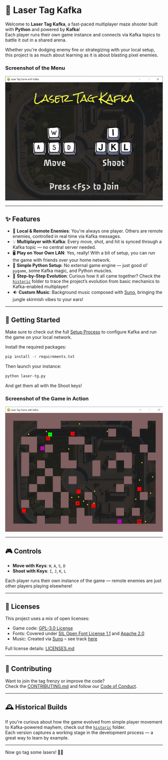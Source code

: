 # 🎯 Laser Tag Kafka

Welcome to **Laser Tag Kafka**, a fast-paced multiplayer maze shooter built with **Python** and powered by **Kafka**!  
Each player runs their own game instance and connects via Kafka topics to battle it out in a shared arena.

Whether you're dodging enemy fire or strategizing with your local setup, this project is as much about learning as it is about blasting pixel enemies.

### Screenshot of the Menu

![Laser Tag Kafka Menu](image/LaserTagKafkaMenu.png)

---

## ✨ Features

- 🔫 **Local & Remote Enemies**: You're always one player. Others are remote enemies, controlled in real time via Kafka messages.
- 💡 **Multiplayer with Kafka**: Every move, shot, and hit is synced through a Kafka topic — no central server needed.
- 🖥️ **Play on Your Own LAN**: Yes, really! With a bit of setup, you can run the game with friends over your home network.
- 🧰 **Simple Python Setup**: No external game engine — just good ol' `pygame`, some Kafka magic, and Python muscles.
- 📜 **Step-by-Step Evolution**: Curious how it all came together? Check the [`historic`](https://github.com/sght500/laser-tag-kafka/tree/main/historic) folder to trace the project’s evolution from basic mechanics to Kafka-enabled multiplayer!
- 🔉 **Custom Music**: Background music composed with [Suno](https://suno.com/song/9baf2d93-05de-4c59-8f1a-c412517e57a1), bringing the jungle skirmish vibes to your ears!

---

## 🚀 Getting Started

Make sure to check out the full [Setup Process](https://github.com/sght500/laser-tag-kafka/blob/main/setup/SETUP_PROCESS.md) to configure Kafka and run the game on your local network.

Install the required packages:

```bash
pip install -r requirements.txt
```

Then launch your instance:

```bash
python laser-tg.py
```

And get them all with the Shoot keys!

### Screenshot of the Game in Action

![Playing Laser Tag Kafka](image/LaserTagKafkaPlaying.png)

---

## 🎮 Controls

- **Move with Keys**: `W`, `A`, `S`, `D`  
- **Shoot with Keys**: `I`, `J`, `K`, `L`  

Each player runs their own instance of the game — remote enemies are just other players playing elsewhere!

---

## 📜 Licenses

This project uses a mix of open licenses:

- Game code: [GPL-3.0 License](https://github.com/sght500/laser-tag-kafka/blob/main/LICENSE)
- Fonts: Covered under [SIL Open Font License 1.1](https://github.com/sght500/laser-tag-kafka/blob/main/LICENSES.md) and [Apache 2.0](https://github.com/sght500/laser-tag-kafka/blob/main/LICENSES.md)
- Music: Created via [Suno](https://suno.com) – see track [here](https://suno.com/song/9baf2d93-05de-4c59-8f1a-c412517e57a1)

Full license details: [LICENSES.md](https://github.com/sght500/laser-tag-kafka/blob/main/LICENSES.md)

---

## 🤝 Contributing

Want to join the tag frenzy or improve the code?  
Check the [CONTRIBUTING.md](https://github.com/sght500/laser-tag-kafka/blob/main/CONTRIBUTING.md) and follow our [Code of Conduct](https://github.com/sght500/laser-tag-kafka/blob/main/CODE_OF_CONDUCT.md).

---

## 🕰️ Historical Builds

If you're curious about how the game evolved from simple player movement to Kafka-powered mayhem, check out the [`historic`](https://github.com/sght500/laser-tag-kafka/tree/main/historic) folder.  
Each version captures a working stage in the development process — a great way to learn by example.

---

Now go tag some lasers! 🔫💥
